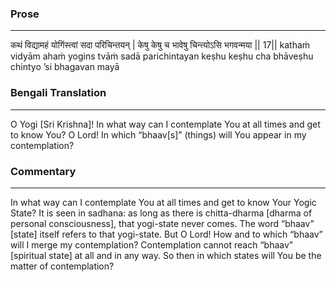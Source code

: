 ### Prose 
 --- 
कथं विद्यामहं योगिंस्त्वां सदा परिचिन्तयन् |
केषु केषु च भावेषु चिन्त्योऽसि भगवन्मया || 17||
kathaṁ vidyām ahaṁ yogins tvāṁ sadā parichintayan
keṣhu keṣhu cha bhāveṣhu chintyo ’si bhagavan mayā

### Bengali Translation 
 --- 
O Yogi [Sri Krishna]! In what way can I contemplate You at all times and get to know You? O Lord! In which “bhaav[s]” (things) will You appear in my contemplation?

### Commentary 
 --- 
In what way can I contemplate You at all times and get to know Your Yogic State? It is seen in sadhana: as long as there is chitta-dharma [dharma of personal consciousness], that yogi-state never comes. The word “bhaav” [state] itself refers to that yogi-state. But O Lord! How and to which “bhaav” will I merge my contemplation? Contemplation cannot reach “bhaav” [spiritual state] at all and in any way. So then in which states will You be the matter of contemplation?